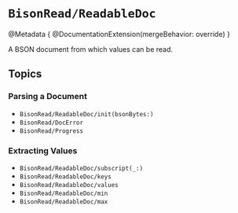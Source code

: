 # ``BisonRead/ReadableDoc``

@Metadata {
    @DocumentationExtension(mergeBehavior: override)
}

A BSON document from which values can be read.

## Topics

### Parsing a Document

- ``BisonRead/ReadableDoc/init(bsonBytes:)``
- ``BisonRead/DocError``
- ``BisonRead/Progress``

### Extracting Values

- ``BisonRead/ReadableDoc/subscript(_:)``
- ``BisonRead/ReadableDoc/keys``
- ``BisonRead/ReadableDoc/values``
- ``BisonRead/ReadableDoc/min``
- ``BisonRead/ReadableDoc/max``


